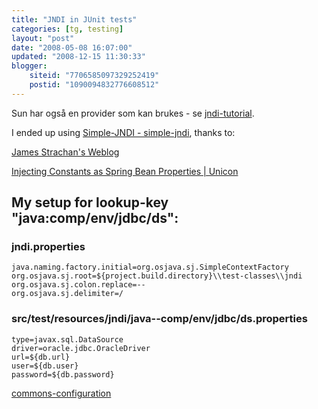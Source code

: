 ```yaml
---
title: "JNDI in JUnit tests"
categories: [tg, testing]
layout: "post"
date: "2008-05-08 16:07:00"
updated: "2008-12-15 11:30:33"
blogger:
    siteid: "7706585097329252419"
    postid: "1090094832776608512"
---
```


Sun har også en provider som kan brukes - se <a href="http://java.sun.com/products/jndi/tutorial/TOC.html">jndi-tutorial</a>.

I ended up using <a href="http://www.osjava.org/simple-jndi/index.html">Simple-JNDI - simple-jndi</a>, thanks to:

<a href="http://radio.weblogs.com/0112098/2005/07/26.html#a533">James Strachan's Weblog</a>

<a href="http://www.unicon.net/node/601">Injecting Constants as Spring Bean Properties | Unicon</a>

## My setup for lookup-key "java:comp/env/jdbc/ds":
### jndi.properties
~~~~
java.naming.factory.initial=org.osjava.sj.SimpleContextFactory
org.osjava.sj.root=${project.build.directory}\\test-classes\\jndi
org.osjava.sj.colon.replace=--
org.osjava.sj.delimiter=/
~~~~

### src/test/resources/jndi/java--comp/env/jdbc/ds.properties
~~~~
type=javax.sql.DataSource
driver=oracle.jdbc.OracleDriver
url=${db.url}
user=${db.user}
password=${db.password}
~~~~

<a href="http://commons.apache.org/configuration/">commons-configuration</a>

